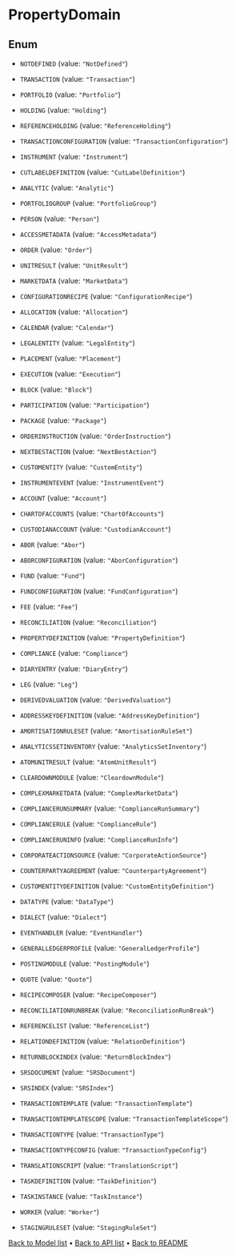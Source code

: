 

# PropertyDomain

## Enum


* `NOTDEFINED` (value: `"NotDefined"`)

* `TRANSACTION` (value: `"Transaction"`)

* `PORTFOLIO` (value: `"Portfolio"`)

* `HOLDING` (value: `"Holding"`)

* `REFERENCEHOLDING` (value: `"ReferenceHolding"`)

* `TRANSACTIONCONFIGURATION` (value: `"TransactionConfiguration"`)

* `INSTRUMENT` (value: `"Instrument"`)

* `CUTLABELDEFINITION` (value: `"CutLabelDefinition"`)

* `ANALYTIC` (value: `"Analytic"`)

* `PORTFOLIOGROUP` (value: `"PortfolioGroup"`)

* `PERSON` (value: `"Person"`)

* `ACCESSMETADATA` (value: `"AccessMetadata"`)

* `ORDER` (value: `"Order"`)

* `UNITRESULT` (value: `"UnitResult"`)

* `MARKETDATA` (value: `"MarketData"`)

* `CONFIGURATIONRECIPE` (value: `"ConfigurationRecipe"`)

* `ALLOCATION` (value: `"Allocation"`)

* `CALENDAR` (value: `"Calendar"`)

* `LEGALENTITY` (value: `"LegalEntity"`)

* `PLACEMENT` (value: `"Placement"`)

* `EXECUTION` (value: `"Execution"`)

* `BLOCK` (value: `"Block"`)

* `PARTICIPATION` (value: `"Participation"`)

* `PACKAGE` (value: `"Package"`)

* `ORDERINSTRUCTION` (value: `"OrderInstruction"`)

* `NEXTBESTACTION` (value: `"NextBestAction"`)

* `CUSTOMENTITY` (value: `"CustomEntity"`)

* `INSTRUMENTEVENT` (value: `"InstrumentEvent"`)

* `ACCOUNT` (value: `"Account"`)

* `CHARTOFACCOUNTS` (value: `"ChartOfAccounts"`)

* `CUSTODIANACCOUNT` (value: `"CustodianAccount"`)

* `ABOR` (value: `"Abor"`)

* `ABORCONFIGURATION` (value: `"AborConfiguration"`)

* `FUND` (value: `"Fund"`)

* `FUNDCONFIGURATION` (value: `"FundConfiguration"`)

* `FEE` (value: `"Fee"`)

* `RECONCILIATION` (value: `"Reconciliation"`)

* `PROPERTYDEFINITION` (value: `"PropertyDefinition"`)

* `COMPLIANCE` (value: `"Compliance"`)

* `DIARYENTRY` (value: `"DiaryEntry"`)

* `LEG` (value: `"Leg"`)

* `DERIVEDVALUATION` (value: `"DerivedValuation"`)

* `ADDRESSKEYDEFINITION` (value: `"AddressKeyDefinition"`)

* `AMORTISATIONRULESET` (value: `"AmortisationRuleSet"`)

* `ANALYTICSSETINVENTORY` (value: `"AnalyticsSetInventory"`)

* `ATOMUNITRESULT` (value: `"AtomUnitResult"`)

* `CLEARDOWNMODULE` (value: `"CleardownModule"`)

* `COMPLEXMARKETDATA` (value: `"ComplexMarketData"`)

* `COMPLIANCERUNSUMMARY` (value: `"ComplianceRunSummary"`)

* `COMPLIANCERULE` (value: `"ComplianceRule"`)

* `COMPLIANCERUNINFO` (value: `"ComplianceRunInfo"`)

* `CORPORATEACTIONSOURCE` (value: `"CorporateActionSource"`)

* `COUNTERPARTYAGREEMENT` (value: `"CounterpartyAgreement"`)

* `CUSTOMENTITYDEFINITION` (value: `"CustomEntityDefinition"`)

* `DATATYPE` (value: `"DataType"`)

* `DIALECT` (value: `"Dialect"`)

* `EVENTHANDLER` (value: `"EventHandler"`)

* `GENERALLEDGERPROFILE` (value: `"GeneralLedgerProfile"`)

* `POSTINGMODULE` (value: `"PostingModule"`)

* `QUOTE` (value: `"Quote"`)

* `RECIPECOMPOSER` (value: `"RecipeComposer"`)

* `RECONCILIATIONRUNBREAK` (value: `"ReconciliationRunBreak"`)

* `REFERENCELIST` (value: `"ReferenceList"`)

* `RELATIONDEFINITION` (value: `"RelationDefinition"`)

* `RETURNBLOCKINDEX` (value: `"ReturnBlockIndex"`)

* `SRSDOCUMENT` (value: `"SRSDocument"`)

* `SRSINDEX` (value: `"SRSIndex"`)

* `TRANSACTIONTEMPLATE` (value: `"TransactionTemplate"`)

* `TRANSACTIONTEMPLATESCOPE` (value: `"TransactionTemplateScope"`)

* `TRANSACTIONTYPE` (value: `"TransactionType"`)

* `TRANSACTIONTYPECONFIG` (value: `"TransactionTypeConfig"`)

* `TRANSLATIONSCRIPT` (value: `"TranslationScript"`)

* `TASKDEFINITION` (value: `"TaskDefinition"`)

* `TASKINSTANCE` (value: `"TaskInstance"`)

* `WORKER` (value: `"Worker"`)

* `STAGINGRULESET` (value: `"StagingRuleSet"`)



[Back to Model list](../README.md#documentation-for-models) &#8226; [Back to API list](../README.md#documentation-for-api-endpoints) &#8226; [Back to README](../README.md)


